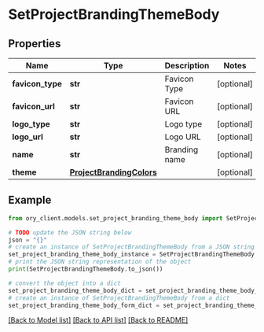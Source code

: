 # SetProjectBrandingThemeBody


## Properties

Name | Type | Description | Notes
------------ | ------------- | ------------- | -------------
**favicon_type** | **str** | Favicon Type | [optional] 
**favicon_url** | **str** | Favicon URL | [optional] 
**logo_type** | **str** | Logo type | [optional] 
**logo_url** | **str** | Logo URL | [optional] 
**name** | **str** | Branding name | [optional] 
**theme** | [**ProjectBrandingColors**](ProjectBrandingColors.md) |  | [optional] 

## Example

```python
from ory_client.models.set_project_branding_theme_body import SetProjectBrandingThemeBody

# TODO update the JSON string below
json = "{}"
# create an instance of SetProjectBrandingThemeBody from a JSON string
set_project_branding_theme_body_instance = SetProjectBrandingThemeBody.from_json(json)
# print the JSON string representation of the object
print(SetProjectBrandingThemeBody.to_json())

# convert the object into a dict
set_project_branding_theme_body_dict = set_project_branding_theme_body_instance.to_dict()
# create an instance of SetProjectBrandingThemeBody from a dict
set_project_branding_theme_body_form_dict = set_project_branding_theme_body.from_dict(set_project_branding_theme_body_dict)
```
[[Back to Model list]](../README.md#documentation-for-models) [[Back to API list]](../README.md#documentation-for-api-endpoints) [[Back to README]](../README.md)


